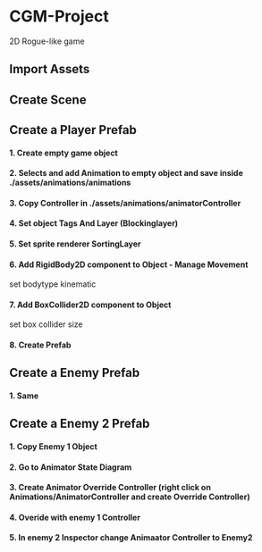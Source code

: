 # CGM-Project
2D Rogue-like game

## Import Assets

## Create Scene

## Create a Player Prefab



#### 1. Create empty game object

#### 2. Selects and add Animation to empty object and save inside ./assets/animations/animations

#### 3. Copy Controller in  ./assets/animations/animatorController

#### 4. Set object Tags And Layer (Blockinglayer) 

#### 5. Set sprite renderer SortingLayer 

#### 6. Add RigidBody2D component to Object - Manage Movement
 set bodytype kinematic

#### 7. Add BoxCollider2D component to Object
 set box collider size 

#### 8. Create Prefab

## Create a Enemy Prefab

#### 1. Same

## Create a Enemy 2 Prefab

#### 1. Copy Enemy 1 Object

#### 2. Go to Animator State Diagram

#### 3. Create Animator Override Controller (right click on Animations/AnimatorController and create Override Controller)

#### 4. Overide with enemy 1 Controller

#### 5. In enemy 2 Inspector change Animaator Controller to Enemy2


